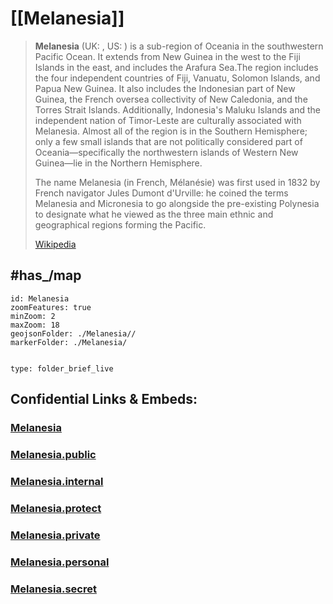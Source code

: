 
# [[Melanesia]] 

> **Melanesia** (UK: , US: ) is a sub-region of Oceania in the southwestern Pacific Ocean. It extends from New Guinea in the west to the Fiji Islands in the east, and includes the Arafura Sea.The region includes the four independent countries of Fiji, Vanuatu, Solomon Islands, and Papua New Guinea. It also includes the Indonesian part of New Guinea, the French oversea collectivity of New Caledonia, and the Torres Strait Islands. Additionally, Indonesia's Maluku Islands and the independent nation of Timor-Leste are culturally associated with Melanesia. Almost all of the region is in the Southern Hemisphere; only a few small islands that are not politically considered part of Oceania—specifically the northwestern islands of Western New Guinea—lie in the Northern Hemisphere.
>
> The name Melanesia (in French, Mélanésie) was first used in 1832 by French navigator Jules Dumont d'Urville: he coined the terms Melanesia and Micronesia to go alongside the pre-existing Polynesia to designate what he viewed as the three main ethnic and geographical regions forming the Pacific.
>
> [Wikipedia](https://en.wikipedia.org/wiki/Melanesia)


## #has_/map 


```leaflet
id: Melanesia
zoomFeatures: true 
minZoom: 2 
maxZoom: 18
geojsonFolder: ./Melanesia//
markerFolder: ./Melanesia/
```



```folderv
```

```ccard
type: folder_brief_live
```
 


## Confidential Links & Embeds: 

### [Melanesia](/_Standards/Earth/Continent/Australasia/Melanesia.md) 

### [Melanesia.public](/_public/Earth/Continent/Australasia/Melanesia.public.md) 

### [Melanesia.internal](/_internal/Earth/Continent/Australasia/Melanesia.internal.md) 

### [Melanesia.protect](/_protect/Earth/Continent/Australasia/Melanesia.protect.md) 

### [Melanesia.private](/_private/Earth/Continent/Australasia/Melanesia.private.md) 

### [Melanesia.personal](/_personal/Earth/Continent/Australasia/Melanesia.personal.md) 

### [Melanesia.secret](/_secret/Earth/Continent/Australasia/Melanesia.secret.md)

